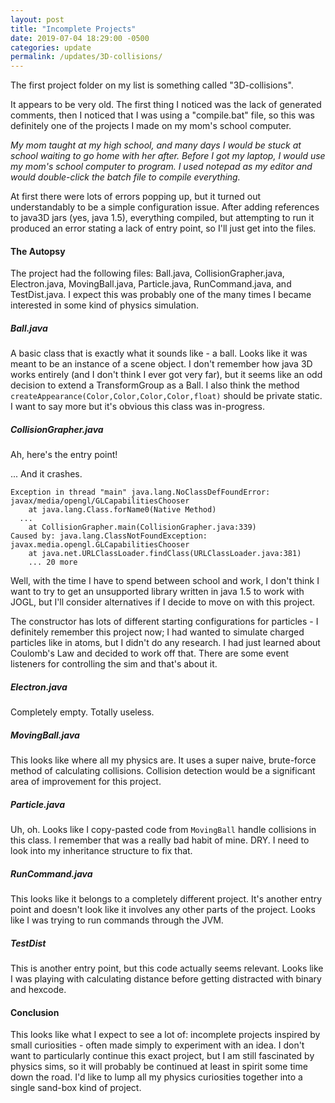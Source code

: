 ```yaml
---
layout: post
title: "Incomplete Projects"
date: 2019-07-04 18:29:00 -0500
categories: update
permalink: /updates/3D-collisions/
---
```


The first project folder on my list is something called "3D-collisions".

It appears to be very old. The first thing I noticed was the lack of generated
comments, then I noticed that I was using a "compile.bat" file, so this was
definitely one of the projects I made on my mom's school computer.

*My mom taught at my high school, and many days I would be stuck at school
waiting to go home with her after. Before I got my laptop, I would use my mom's
school computer to program. I used notepad as my editor and would double-click
the batch file to compile everything.*

At first there were lots of errors popping up, but it turned out understandably
to be a simple configuration issue. After adding references to java3D jars
(yes, java 1.5), everything compiled, but attempting to run it produced an
error stating a lack of entry point, so I'll just get into the files.

#### The Autopsy

The project had the following files: Ball.java, CollisionGrapher.java,
Electron.java, MovingBall.java, Particle.java, RunCommand.java, and
TestDist.java. I expect this was probably one of the many times I became
interested in some kind of physics simulation.

##### Ball.java

A basic class that is exactly what it sounds like - a ball. Looks like it was
meant to be an instance of a scene object. I don't remember how java 3D works
entirely (and I don't think I ever got very far), but it seems like an odd
decision to extend a TransformGroup as a Ball. I also think the method
`createAppearance(Color,Color,Color,Color,float)` should be private static. I
want to say more but it's obvious this class was in-progress.

##### CollisionGrapher.java

Ah, here's the entry point!

... And it crashes.

```
Exception in thread "main" java.lang.NoClassDefFoundError: javax/media/opengl/GLCapabilitiesChooser
	at java.lang.Class.forName0(Native Method)
  ...
	at CollisionGrapher.main(CollisionGrapher.java:339)
Caused by: java.lang.ClassNotFoundException: javax.media.opengl.GLCapabilitiesChooser
	at java.net.URLClassLoader.findClass(URLClassLoader.java:381)
	... 20 more
```

Well, with the time I have to spend between school and work, I don't think I
want to try to get an unsupported library written in java 1.5 to work with JOGL,
but I'll consider alternatives if I decide to move on with this project.

The constructor has lots of different starting configurations for particles - I
definitely remember this project now; I had wanted to simulate charged particles
like in atoms, but I didn't do any research. I had just learned about Coulomb's
Law and decided to work off that. There are some event listeners for controlling
the sim and that's about it.

##### Electron.java

Completely empty. Totally useless.

##### MovingBall.java

This looks like where all my physics are. It uses a super naive, brute-force
method of calculating collisions. Collision detection would be a significant
area of improvement for this project.

##### Particle.java

Uh, oh. Looks like I copy-pasted code from `MovingBall` handle collisions in
this class. I remember that was a really bad habit of mine. DRY. I need to look
into my inheritance structure to fix that.

##### RunCommand.java

This looks like it belongs to a completely different project. It's another entry
point and doesn't look like it involves any other parts of the project. Looks
like I was trying to run commands through the JVM.

##### TestDist

This is another entry point, but this code actually seems relevant. Looks like
I was playing with calculating distance before getting distracted with binary
and hexcode.

#### Conclusion

This looks like what I expect to see a lot of: incomplete projects
inspired by small curiosities - often made simply to experiment with an idea. I
don't want to particularly continue this exact project, but I am still
fascinated by physics sims, so it will probably be continued at least in spirit
some time down the road. I'd like to lump all my physics curiosities together
into a single sand-box kind of project.
